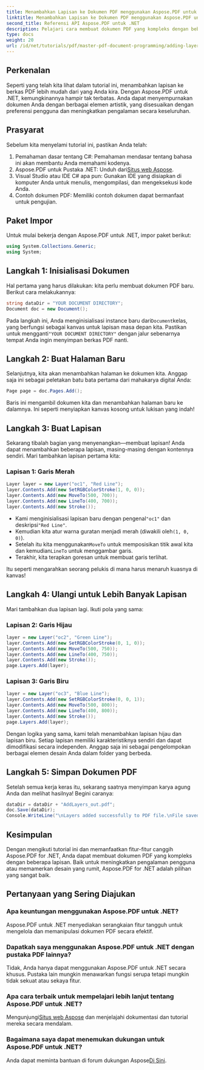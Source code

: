 ```yaml
---
title: Menambahkan Lapisan ke Dokumen PDF menggunakan Aspose.PDF untuk .NET
linktitle: Menambahkan Lapisan ke Dokumen PDF menggunakan Aspose.PDF untuk .NET
second_title: Referensi API Aspose.PDF untuk .NET
description: Pelajari cara membuat dokumen PDF yang kompleks dengan beberapa lapisan di Aspose.PDF for .NET. Temukan fitur-fitur hebat dari pustaka ini dan optimalkan.
type: docs
weight: 20
url: /id/net/tutorials/pdf/master-pdf-document-programming/adding-layers-to-pdf/
---
```

## Perkenalan

Seperti yang telah kita lihat dalam tutorial ini, menambahkan lapisan ke berkas PDF lebih mudah dari yang Anda kira. Dengan Aspose.PDF untuk .NET, kemungkinannya hampir tak terbatas. Anda dapat menyempurnakan dokumen Anda dengan berbagai elemen artistik, yang disesuaikan dengan preferensi pengguna dan meningkatkan pengalaman secara keseluruhan.

## Prasyarat

Sebelum kita menyelami tutorial ini, pastikan Anda telah:

1. Pemahaman dasar tentang C#: Pemahaman mendasar tentang bahasa ini akan membantu Anda memahami kodenya.
2.  Aspose.PDF untuk Pustaka .NET: Unduh dari[Situs web Aspose](https://releases.aspose.com/pdf/net/).
3. Visual Studio atau IDE C# apa pun: Gunakan IDE yang disiapkan di komputer Anda untuk menulis, mengompilasi, dan mengeksekusi kode Anda.
4. Contoh dokumen PDF: Memiliki contoh dokumen dapat bermanfaat untuk pengujian.

## Paket Impor

Untuk mulai bekerja dengan Aspose.PDF untuk .NET, impor paket berikut:

```csharp
using System.Collections.Generic;
using System;
```

## Langkah 1: Inisialisasi Dokumen

Hal pertama yang harus dilakukan: kita perlu membuat dokumen PDF baru. Berikut cara melakukannya:

```csharp
string dataDir = "YOUR DOCUMENT DIRECTORY";
Document doc = new Document();
```

 Pada langkah ini, Anda menginisialisasi instance baru dari`Document`kelas, yang berfungsi sebagai kanvas untuk lapisan masa depan kita. Pastikan untuk mengganti`"YOUR DOCUMENT DIRECTORY"` dengan jalur sebenarnya tempat Anda ingin menyimpan berkas PDF nanti.

## Langkah 2: Buat Halaman Baru

Selanjutnya, kita akan menambahkan halaman ke dokumen kita. Anggap saja ini sebagai peletakan batu bata pertama dari mahakarya digital Anda:

```csharp
Page page = doc.Pages.Add();
```

Baris ini mengambil dokumen kita dan menambahkan halaman baru ke dalamnya. Ini seperti menyiapkan kanvas kosong untuk lukisan yang indah!

## Langkah 3: Buat Lapisan

Sekarang tibalah bagian yang menyenangkan—membuat lapisan! Anda dapat menambahkan beberapa lapisan, masing-masing dengan kontennya sendiri. Mari tambahkan lapisan pertama kita:

### Lapisan 1: Garis Merah

```csharp
Layer layer = new Layer("oc1", "Red Line");
layer.Contents.Add(new SetRGBColorStroke(1, 0, 0));
layer.Contents.Add(new MoveTo(500, 700));
layer.Contents.Add(new LineTo(400, 700));
layer.Contents.Add(new Stroke());
```

-  Kami menginisialisasi lapisan baru dengan pengenal`"oc1"` dan deskripsi`"Red Line"`.
-  Kemudian kita atur warna guratan menjadi merah (diwakili oleh`(1, 0, 0)`).
-  Setelah itu kita menggunakan`MoveTo` untuk memposisikan titik awal kita dan kemudian`LineTo` untuk menggambar garis.
- Terakhir, kita terapkan goresan untuk membuat garis terlihat.

Itu seperti mengarahkan seorang pelukis di mana harus menaruh kuasnya di kanvas!

## Langkah 4: Ulangi untuk Lebih Banyak Lapisan

Mari tambahkan dua lapisan lagi. Ikuti pola yang sama:

### Lapisan 2: Garis Hijau

```csharp
layer = new Layer("oc2", "Green Line");
layer.Contents.Add(new SetRGBColorStroke(0, 1, 0));
layer.Contents.Add(new MoveTo(500, 750));
layer.Contents.Add(new LineTo(400, 750));
layer.Contents.Add(new Stroke());
page.Layers.Add(layer);
```

### Lapisan 3: Garis Biru

```csharp
layer = new Layer("oc3", "Blue Line");
layer.Contents.Add(new SetRGBColorStroke(0, 0, 1));
layer.Contents.Add(new MoveTo(500, 800));
layer.Contents.Add(new LineTo(400, 800));
layer.Contents.Add(new Stroke());
page.Layers.Add(layer);
```

Dengan logika yang sama, kami telah menambahkan lapisan hijau dan lapisan biru. Setiap lapisan memiliki karakteristiknya sendiri dan dapat dimodifikasi secara independen. Anggap saja ini sebagai pengelompokan berbagai elemen desain Anda dalam folder yang berbeda.

## Langkah 5: Simpan Dokumen PDF

Setelah semua kerja keras itu, sekarang saatnya menyimpan karya agung Anda dan melihat hasilnya! Begini caranya:

```csharp
dataDir = dataDir + "AddLayers_out.pdf";
doc.Save(dataDir);
Console.WriteLine("\nLayers added successfully to PDF file.\nFile saved at " + dataDir);
```

## Kesimpulan

Dengan mengikuti tutorial ini dan memanfaatkan fitur-fitur canggih Aspose.PDF for .NET, Anda dapat membuat dokumen PDF yang kompleks dengan beberapa lapisan. Baik untuk meningkatkan pengalaman pengguna atau memamerkan desain yang rumit, Aspose.PDF for .NET adalah pilihan yang sangat baik.

## Pertanyaan yang Sering Diajukan

### Apa keuntungan menggunakan Aspose.PDF untuk .NET?
Aspose.PDF untuk .NET menyediakan serangkaian fitur tangguh untuk mengelola dan memanipulasi dokumen PDF secara efektif.

### Dapatkah saya menggunakan Aspose.PDF untuk .NET dengan pustaka PDF lainnya?
Tidak, Anda hanya dapat menggunakan Aspose.PDF untuk .NET secara khusus. Pustaka lain mungkin menawarkan fungsi serupa tetapi mungkin tidak sekuat atau sekaya fitur.

### Apa cara terbaik untuk mempelajari lebih lanjut tentang Aspose.PDF untuk .NET?
 Mengunjungi[Situs web Aspose](https://releases.aspose.com/pdf/net/) dan menjelajahi dokumentasi dan tutorial mereka secara mendalam.

### Bagaimana saya dapat menemukan dukungan untuk Aspose.PDF untuk .NET?
 Anda dapat meminta bantuan di forum dukungan Aspose[Di Sini](https://forum.aspose.com/c/pdf/10).